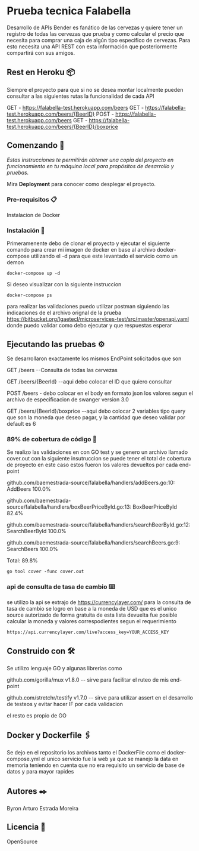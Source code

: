 # Prueba tecnica Falabella
Desarrollo de APIs 
Bender es fanático de las cervezas y quiere tener un registro de todas las cervezas que prueba y como calcular el precio que necesita para comprar una caja de algún tipo especifico de cervezas. Para esto necesita una API REST con esta información que posteriormente compartirá con sus amigos.

## Rest en Heroku  📦

Siempre el proyecto para que si no se desea montar localmente pueden consultar a las siguientes rutas la funcionalidad de cada API

GET -  https://falabella-test.herokuapp.com/beers
GET -  https://falabella-test.herokuapp.com/beers/{BeerID}
POST - https://falabella-test.herokuapp.com/beers
GET -  https://falabella-test.herokuapp.com/beers/{BeerID}/boxprice

## Comenzando 🚀

_Estas instrucciones te permitirán obtener una copia del proyecto en funcionamiento en tu máquina local para propósitos de desarrollo y pruebas._

Mira **Deployment** para conocer como desplegar el proyecto.


### Pre-requisitos 📋

Instalacion de Docker

### Instalación 🔧

Primeramenente debo de clonar el proyecto y ejecutar el siguiente comando para crear mi imagen de docker en base al archivo docker-compose utilizando el -d para que este levantado el servicio como un demon
```
docker-compose up -d
```

Si deseo visualizar con la siguiente instruccion

```
docker-compose ps
```

para realizar las validaciones puedo utilizar postman siguiendo las indicaciones de el archivo orignal de la prueba
https://bitbucket.org/lgaetecl/microservices-test/src/master/openapi.yaml  donde puedo validar como debo ejecutar y que respuestas esperar


## Ejecutando las pruebas ⚙️

Se desarrollaron exactamente los mismos EndPoint solicitados que son


GET /beers --Consulta de todas las cervezas


GET /beers/{BeerId} --aqui debo colocar el ID que quiero consultar

POST /beers - debo colocar en el body en formato json los valores segun el archivo de especificacion de swanger version 3.0 

GET /beers/{BeerId}/boxprice --aqui debo colocar 2 variables tipo query que son la moneda que deseo pagar, y la cantidad que deseo validar por default es 6


### 89% de cobertura de código 🔩

Se realizo las validaciones en con GO test y se genero un archivo llamado cover.out  con la siguiente insutruccion 
se puede tener el total de cobertura de proyecto en este caso estos fueron los valores devueltos por cada end-point

github.com/baemestrada-source/falabella/handlers/addBeers.go:10:                AddBeers                100.0%


github.com/baemestrada-source/falabella/handlers/boxBeerPriceById.go:13:        BoxBeerPriceById        82.4% 


github.com/baemestrada-source/falabella/handlers/searchBeerById.go:12:          SearchBeerById          100.0%

github.com/baemestrada-source/falabella/handlers/searchBeers.go:9:              SearchBeers             100.0%

Total:                                                                                                  89.8% 


```
go tool cover -func cover.out
```

### api de consulta de tasa de cambio ⌨️

se utilizo la api se extrajo de https://currencylayer.com/ para la consulta de tasa de cambio
se logro en base a la moneda de USD que es el unico source autorizado de forma gratuita de esta lista devuelta fue posible calcular la moneda y valores correspodientes segun el requerimiento



```
https://api.currencylayer.com/live?access_key=YOUR_ACCESS_KEY
```

## Construido con 🛠️

Se utilizo lenguaje GO y algunas librerias como 

github.com/gorilla/mux v1.8.0  -- sirve para facilitar el ruteo de mis end-point 


github.com/stretchr/testify v1.7.0 -- sirve para utilizar assert en el desarrollo de testeos y evitar hacer IF por cada validacion


el resto es propio de GO


## Docker y Dockerfile 🖇️

Se dejo en el repositorio los archivos tanto el DockerFile como el docker-compose.yml el unico servicio fue la web
ya que se manejo la data en memoria teniendo en cuenta que no era requisito un servicio de base de datos y para mayor rapides

## Autores ✒️

Byron Arturo Estrada Moreira

## Licencia 📄
OpenSource